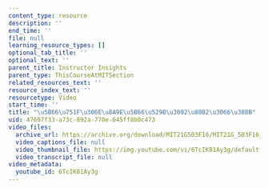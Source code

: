 ```yaml
---
content_type: resource
description: ''
end_time: ''
file: null
learning_resource_types: []
optional_tab_title: ''
optional_text: ''
parent_title: Instructor Insights
parent_type: ThisCourseAtMITSection
related_resources_text: ''
resource_index_text: ''
resourcetype: Video
start_time: ''
title: "\u5B66\u751F\u306E\u8A9E\u5B66\u529B\u3092\u80B2\u3066\u308B"
uid: 47697f33-a73c-892a-770e-645ff8b0c473
video_files:
  archive_url: https://archive.org/download/MIT21G503F16/MIT21G_503F16_track06_ja_300k.mp4
  video_captions_file: null
  video_thumbnail_file: https://img.youtube.com/vi/6TcIK81Ay3g/default.jpg
  video_transcript_file: null
video_metadata:
  youtube_id: 6TcIK81Ay3g
---
```

